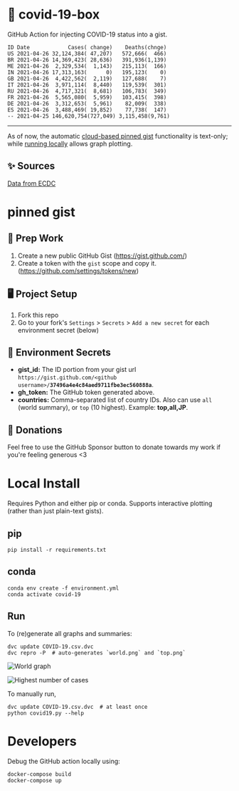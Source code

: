 # 🏥 covid-19-box

GitHub Action for injecting COVID-19 status into a gist.

```
ID Date            Cases( change)    Deaths(chnge)
US 2021-04-26 32,124,384( 47,207)   572,666(  466)
BR 2021-04-26 14,369,423( 28,636)   391,936(1,139)
ME 2021-04-26  2,329,534(  1,143)   215,113(  166)
IN 2021-04-26 17,313,163(      0)   195,123(    0)
GB 2021-04-26  4,422,562(  2,119)   127,688(    7)
IT 2021-04-26  3,971,114(  8,440)   119,539(  301)
RU 2021-04-26  4,717,321(  8,681)   106,783(  349)
FR 2021-04-26  5,565,080(  5,959)   103,415(  398)
DE 2021-04-26  3,312,653(  5,961)    82,009(  338)
ES 2021-04-26  3,488,469( 19,852)    77,738(  147)
-- 2021-04-25 146,620,754(727,049) 3,115,458(9,761)
```

---

As of now, the automatic [cloud-based pinned gist](#pinned-gist) functionality is text-only;
while [running locally](#local-install) allows graph plotting.

## ✨ Sources

[Data from ECDC](https://www.ecdc.europa.eu/en/publications-data/download-todays-data-geographic-distribution-covid-19-cases-worldwide)

# pinned gist

## 🎒 Prep Work
1. Create a new public GitHub Gist (https://gist.github.com/)
1. Create a token with the `gist` scope and copy it. (https://github.com/settings/tokens/new)

## 🖥 Project Setup
1. Fork this repo
1. Go to your fork's `Settings` > `Secrets` > `Add a new secret` for each environment secret (below)

## 🤫 Environment Secrets
- **gist_id:** The ID portion from your gist url `https://gist.github.com/<github username>/`**`37496a4e4c84aed9711fbe3ec560888a`**.
- **gh_token:** The GitHub token generated above.
- **countries:** Comma-separated list of country IDs. Also can use `all` (world summary), or `top` (10 highest). Example: **top,all,JP**.

## 💸 Donations

Feel free to use the GitHub Sponsor button to donate towards my work if you're feeling generous <3

# Local Install

Requires Python and either pip or conda. Supports interactive plotting (rather than just plain-text gists).

## pip

```
pip install -r requirements.txt
```

## conda

```
conda env create -f environment.yml
conda activate covid-19
```

## Run

To (re)generate all graphs and summaries:

```
dvc update COVID-19.csv.dvc
dvc repro -P  # auto-generates `world.png` and `top.png`
```

![World graph](world.png)

![Highest number of cases](top.png)

To manually run,

```
dvc update COVID-19.csv.dvc  # at least once
python covid19.py --help
```

# Developers

Debug the GitHub action locally using:

```
docker-compose build
docker-compose up
```

